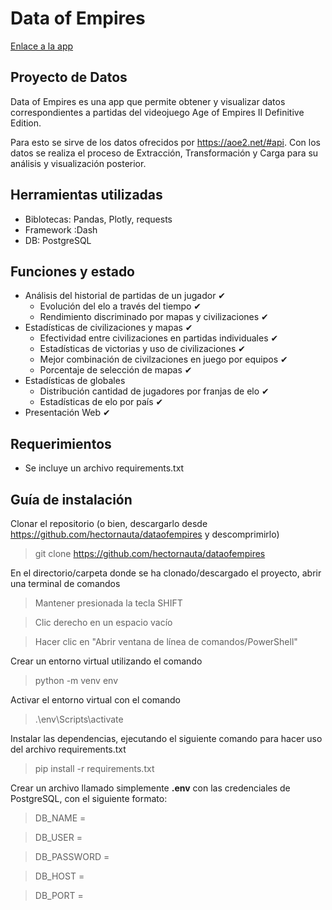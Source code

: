 # Data of Empires

[Enlace a la app](https://dataofempires.herokuapp.com/apps/player)

## Proyecto de Datos

Data of Empires es una app que permite obtener y visualizar datos correspondientes a partidas del videojuego Age of Empires II Definitive Edition.

Para esto se sirve de los datos ofrecidos por https://aoe2.net/#api. Con los datos se realiza el proceso de Extracción, Transformación y Carga para su análisis y visualización posterior.

## Herramientas utilizadas
- Biblotecas: Pandas, Plotly, requests
- Framework :Dash
- DB: PostgreSQL

## Funciones y estado
- Análisis del historial de partidas de un jugador ✔
    - Evolución del elo a través del tiempo ✔
    - Rendimiento discriminado por mapas y civilizaciones ✔
- Estadísticas de civilizaciones y mapas ✔
    -  Efectividad entre civilizaciones en partidas individuales ✔
    -  Estadísticas de victorias y uso de civilizaciones ✔
    -  Mejor combinación de civilzaciones en juego por equipos ✔
    -  Porcentaje de selección de mapas ✔
- Estadísticas de globales
    - Distribución cantidad de jugadores por franjas de elo ✔
    - Estadísticas de elo por país ✔
- Presentación Web ✔
## Requerimientos
- Se incluye un archivo requirements.txt

## Guía de instalación

Clonar el repositorio (o bien, descargarlo desde https://github.com/hectornauta/dataofempires y descomprimirlo)
> git clone https://github.com/hectornauta/dataofempires

En el directorio/carpeta donde se ha clonado/descargado el proyecto, abrir una terminal de comandos
> Mantener presionada la tecla SHIFT

> Clic derecho en un espacio vacío

> Hacer clic en "Abrir ventana de línea de comandos/PowerShell"

Crear un entorno virtual utilizando el comando
> python -m venv env

Activar el entorno virtual con el comando
> .\env\Scripts\activate

Instalar las dependencias, ejecutando el siguiente comando para hacer uso del archivo requirements.txt
> pip install -r requirements.txt 

Crear un archivo llamado simplemente **.env** con las credenciales de PostgreSQL, con el siguiente formato:

>DB_NAME =

>DB_USER =

>DB_PASSWORD =

>DB_HOST =

>DB_PORT =

